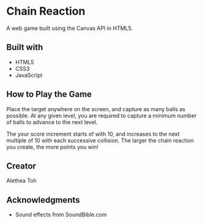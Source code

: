 # Chain Reaction

A web game built using the Canvas API in HTML5.

## Built with
- HTML5
- CSS3
- JavaScript

## How to Play the Game
Place the target anywhere on the screen, and capture as many balls as possible. At any given level, you are required to capture a minimum number of balls to advance to the next level.

The your score increment starts of with 10, and increases to the next multiple of 10 with each successive collision. The larger the chain reaction you create, the more points you win!

## Creator
Alethea Toh

## Acknowledgments
- Sound effects from SoundBible.com
